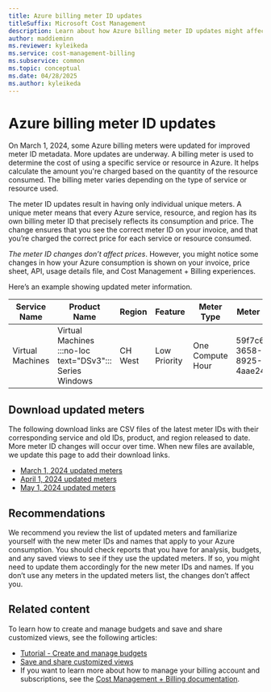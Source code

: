 ```yaml
---
title: Azure billing meter ID updates
titleSuffix: Microsoft Cost Management
description: Learn about how Azure billing meter ID updates might affect your Azure consumption and billing.
author: maddieminn
ms.reviewer: kyleikeda
ms.service: cost-management-billing
ms.subservice: common
ms.topic: conceptual
ms.date: 04/28/2025
ms.author: kyleikeda
---
```


# Azure billing meter ID updates

On March 1, 2024, some Azure billing meters were updated for improved meter ID metadata. More updates are underway. A billing meter is used to determine the cost of using a specific service or resource in Azure. It helps calculate the amount you're charged based on the quantity of the resource consumed. The billing meter varies depending on the type of service or resource used.

The meter ID updates result in having only individual unique meters. A unique meter means that every Azure service, resource, and region has its own billing meter ID that precisely reflects its consumption and price. The change ensures that you see the correct meter ID on your invoice, and that you’re charged the correct price for each service or resource consumed.

*The meter ID changes don’t affect prices*. However, you might notice some changes in how your Azure consumption is shown on your invoice, price sheet, API, usage details file, and Cost Management + Billing experiences.

Here’s an example showing updated meter information.

| Service Name | Product Name | Region | Feature | Meter Type | Meter ID (new) | Meter ID (previous) |
|---|---|---|---|---|---|---|
| Virtual Machines | Virtual Machines :::no-loc text="DSv3":::  Series Windows | CH West | Low Priority | One Compute Hour | 59f7c6d9-3658-5693-8925-4aae24068de8 | 0ce7683b-0630-4103-a9a7-75a68fbf6140 |

## Download updated meters

The following download links are CSV files of the latest meter IDs with their corresponding service and old IDs, product, and region released to date. More meter ID changes will occur over time. When new files are available, we update this page to add their download links.

- [March 1, 2024 updated meters](https://download.microsoft.com/download/5/f/8/5f8d3499-eaab-4e8b-8d1d-7835923c238f/20240301_new_meterIds.csv)
- [April 1, 2024 updated meters](https://download.microsoft.com/download/5/f/8/5f8d3499-eaab-4e8b-8d1d-7835923c238f/20240401_new_meterIds.csv)
- [May 1, 2024 updated meters](https://download.microsoft.com/download/5/f/8/5f8d3499-eaab-4e8b-8d1d-7835923c238f/20240501_new_meterIds.csv)

## Recommendations

We recommend you review the list of updated meters and familiarize yourself with the new meter IDs and names that apply to your Azure consumption. You should check reports that you have  for analysis, budgets, and any saved views to see if they use the updated meters. If so, you might need to update them accordingly for the new meter IDs and names. If you don’t use any meters in the updated meters list, the changes don’t affect you.

## Related content

To learn how to create and manage budgets and save and share customized views, see the following articles:

- [Tutorial - Create and manage budgets](../costs/tutorial-acm-create-budgets.md)
- [Save and share customized views](../costs/save-share-views.md)
- If you want to learn more about how to manage your billing account and subscriptions, see the [Cost Management + Billing documentation](../index.yml).